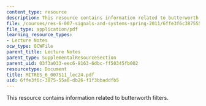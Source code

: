 ```yaml
---
content_type: resource
description: This resource contains information related to butterworth filters.
file: /courses/res-6-007-signals-and-systems-spring-2011/6ffe3f6c387555a8db26f1f3bbaddfb5_MITRES_6_007S11_lec24.pdf
file_type: application/pdf
learning_resource_types:
- Lecture Notes
ocw_type: OCWFile
parent_title: Lecture Notes
parent_type: SupplementalResourceSection
parent_uid: 03f3a033-eec6-8163-6dbc-ff50345fb002
resourcetype: Document
title: MITRES_6_007S11_lec24.pdf
uid: 6ffe3f6c-3875-55a8-db26-f1f3bbaddfb5
---
```

This resource contains information related to butterworth filters.

